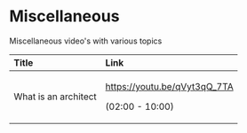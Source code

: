 # Miscellaneous

Miscellaneous video's with various topics

<table>
  <thead>
    <tr>
      <th style="text-align:left">Title</th>
      <th style="text-align:left">Link</th>
    </tr>
  </thead>
  <tbody>
    <tr>
      <td style="text-align:left">What is an architect</td>
      <td style="text-align:left">
        <p><a href="https://youtu.be/qVyt3qQ_7TA">https://youtu.be/qVyt3qQ_7TA</a>
        </p>
        <p>(02:00 - 10:00)</p>
      </td>
    </tr>
  </tbody>
</table>